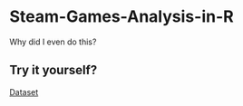 # Steam-Games-Analysis-in-R
Why did I even do this?

## Try it yourself?

[Dataset](https://www.kaggle.com/datasets/mexwell/steamgames)
